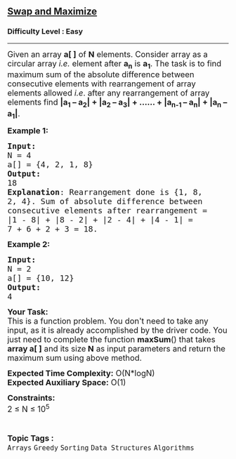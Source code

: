 <h2><a href="https://www.geeksforgeeks.org/problems/swap-and-maximize5859/1?page=2&category=Arrays&sprint=94ade6723438d94ecf0c00c3937dad55&sortBy=submissions">Swap and Maximize</a></h2><h3>Difficulty Level : Easy</h3><hr><div class="problems_problem_content__Xm_eO"><p><span style="font-size:18px">Given an array <strong>a[ ]</strong> of&nbsp;<strong>N</strong>&nbsp;elements. Consider array as a circular array <em>i.e.</em> element after <strong>a<sub>n</sub></strong>&nbsp;is <strong>a<sub>1</sub></strong>. The task is to find maximum sum of the absolute difference between consecutive elements with rearrangement of array elements allowed <em>i.e</em>. after any rearrangement of array elements find <strong>|a<sub>1</sub>&nbsp;– a<sub>2</sub>| + |a<sub>2</sub>&nbsp;– a<sub>3</sub>| + …… + |a<sub>n-1&nbsp;</sub>–&nbsp;a<sub>n</sub>| + |a<sub>n</sub>&nbsp;– a<sub>1</sub>|</strong>.</span></p>

<p><span style="font-size:18px"><strong>Example 1:</strong></span></p>

<pre><span style="font-size:18px"><strong>Input:
</strong>N = 4
a[] = {4, 2, 1, 8}
<strong>Output:</strong> 
18
<strong>Explanation</strong>: Rearrangement done is {1, 8, 
2, 4}. Sum of absolute difference between 
consecutive elements after rearrangement = 
|1 - 8| + |8 - 2| + |2 - 4| + |4 - 1| = 
7 + 6 + 2 + 3 = 18.</span></pre>

<p><span style="font-size:18px"><strong>Example 2:</strong></span></p>

<pre><span style="font-size:18px"><strong>Input:
</strong>N = 2
a[] = {10, 12}
<strong>Output:</strong> 
4
</span></pre>

<p><span style="font-size:18px"><strong>Your Task:</strong><br>
This is a function problem. You don't need to take any input, as it is already accomplished by the driver code. You just need to complete the function <strong>maxSum</strong>() that takes <strong>array a[ ]</strong>&nbsp;and its size<strong>&nbsp;N</strong> as input parameters and return the maximum sum using above method.</span></p>

<p><span style="font-size:18px"><strong>Expected Time Complexity:</strong> O(N*logN)<br>
<strong>Expected Auxiliary Space:</strong> O(1)</span></p>

<p><span style="font-size:18px"><strong>Constraints:</strong><br>
2 ≤ N ≤ 10<sup>5</sup></span></p>
</div><br><p><span style=font-size:18px><strong>Topic Tags : </strong><br><code>Arrays</code>&nbsp;<code>Greedy</code>&nbsp;<code>Sorting</code>&nbsp;<code>Data Structures</code>&nbsp;<code>Algorithms</code>&nbsp;